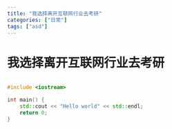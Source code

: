 ```yaml
---
title: "我选择离开互联网行业去考研"
categories: ["日常"]
tags: ["asd"]
---
```


# 我选择离开互联网行业去考研

```c++

#include <iostream>

int main() {
    std::cout << "Hello world" << std::endl;
    return 0;
}


```